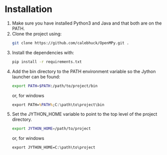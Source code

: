 # Installation
1. Make sure you have installed Python3 and Java and that both are on the PATH.
2. Clone the project using:
    ```bash
    git clone https://github.com/calebhuck/OpenMPy.git .
    ```
3. Install the dependencies with:
    ```bash
    pip install -r requirements.txt
    ```
4. Add the bin directory to the PATH environment variable so the Jython launcher can be found:
    ```bash
    export PATH=$PATH:/path/to/project/bin
    ```
    or, for windows
    ```cmd
    export PATH=%PATH%;C:\path\to\project\bin
    ```
5. Set the JYTHON_HOME variable to point to the top level of the project directory.
    ```bash
    export JYTHON_HOME=/path/to/project
    ```
    or, for windows
    ```cmd
    export JYTHON_HOME=C:\path\to\project
    ```
